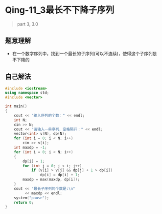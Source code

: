 # Qing-11_3最长不下降子序列

> part 3, 3.0



## 题意理解

- 在一个数字序列中，找到一个最长的子序列(可以不连续)，使得这个子序列是不下降的



## 自己解法

```c++
#include <iostream>
using namespace std;
#include <vector>

int main()
{
    cout << "输入序列的个数：" << endl;
    int N;
    cin >> N;
    cout << "请输入一串序列，空格隔开：" << endl;
    vector<int> v(N), dp(N);
    for (int i = 0; i < N; i++)
        cin >> v[i];
    int maxdp = -1;
    for (int i = 0; i < N; i++)
    {
        dp[i] = 1;
        for (int j = 0; j < i; j++)
            if (v[i] > v[j] && dp[j] + 1 > dp[i])
                dp[i] = dp[i] + 1;
        maxdp = max(maxdp, dp[i]);
    }
    cout << "最长子序列的个数是:\n"
         << maxdp << endl;
    system("pause");
    return 0;
}
```


